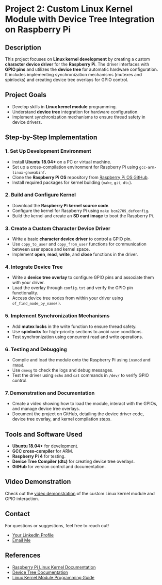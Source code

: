 # Project 2: Custom Linux Kernel Module with Device Tree Integration on Raspberry Pi

## Description
This project focuses on **Linux kernel development** by creating a custom **character device driver** for the **Raspberry Pi**. The driver interfaces with **GPIO pins** and utilizes the **device tree** for automatic hardware configuration. It includes implementing synchronization mechanisms (mutexes and spinlocks) and creating device tree overlays for GPIO control.

## Project Goals
- Develop skills in **Linux kernel module** programming.
- Understand **device tree** integration for hardware configuration.
- Implement synchronization mechanisms to ensure thread safety in device drivers.

## Step-by-Step Implementation

### 1. Set Up Development Environment
- Install **Ubuntu 18.04+** on a PC or virtual machine.
- Set up a cross-compilation environment for Raspberry Pi using `gcc-arm-linux-gnueabihf`.
- Clone the **Raspberry Pi OS** repository from [Raspberry Pi OS GitHub](https://github.com/raspberrypi/linux).
- Install required packages for kernel building (`make`, `git`, `dtc`).

### 2. Build and Configure Kernel
- Download the **Raspberry Pi kernel source code**.
- Configure the kernel for Raspberry Pi using `make bcm2709_defconfig`.
- Build the kernel and create an **SD card image** to boot the Raspberry Pi.

### 3. Create a Custom Character Device Driver
- Write a basic **character device driver** to control a GPIO pin.
- Use `copy_to_user` and `copy_from_user` functions for communication between user space and kernel space.
- Implement **open**, **read**, **write**, and **close** functions in the driver.

### 4. Integrate Device Tree
- Write a **device tree overlay** to configure GPIO pins and associate them with your driver.
- Load the overlay through `config.txt` and verify the GPIO pin functionality.
- Access device tree nodes from within your driver using `of_find_node_by_name()`.

### 5. Implement Synchronization Mechanisms
- Add **mutex locks** in the write function to ensure thread safety.
- Use **spinlocks** for high-priority sections to avoid race conditions.
- Test synchronization using concurrent read and write operations.

### 6. Testing and Debugging
- Compile and load the module onto the Raspberry Pi using `insmod` and `rmmod`.
- Use `dmesg` to check the logs and debug messages.
- Test the driver using `echo` and `cat` commands in `/dev/` to verify GPIO control.

### 7. Demonstration and Documentation
- Create a video showing how to load the module, interact with the GPIOs, and manage device tree overlays.
- Document the project on GitHub, detailing the device driver code, device tree overlay, and kernel compilation steps.

## Tools and Software Used
- **Ubuntu 18.04+** for development.
- **GCC cross-compiler** for ARM.
- **Raspberry Pi 4** for testing.
- **Device Tree Compiler (dtc)** for creating device tree overlays.
- **GitHub** for version control and documentation.

## Video Demonstration
Check out the [video demonstration](https://www.youtube.com/) of the custom Linux kernel module and GPIO interaction.

## Contact
For questions or suggestions, feel free to reach out!

- [Your LinkedIn Profile](https://www.linkedin.com/in/your-profile)
- [Email Me](mailto:user@example.com)

## References
- [Raspberry Pi Linux Kernel Documentation](https://www.raspberrypi.org/documentation/linux/kernel/)
- [Device Tree Documentation](https://www.devicetree.org/)
- [Linux Kernel Module Programming Guide](http://www.tldp.org/LDP/lkmpg/2.6/html/index.html)
